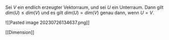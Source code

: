 Sei $V$ ein endlich erzeugter Vektorraum, und sei $U$ ein Unterraum. Dann gilt $dim(U) \leq dim(V)$ und es gilt $dim(U)=dim(V)$ genau dann, wenn $U=V$.

![[Pasted image 20230726134637.png]]

[[Dimension]]